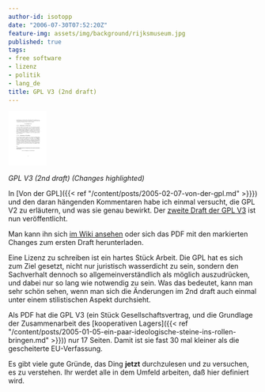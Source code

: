 ```yaml
---
author-id: isotopp
date: "2006-07-30T07:52:20Z"
feature-img: assets/img/background/rijksmuseum.jpg
published: true
tags:
- free software
- lizenz
- politik
- lang_de
title: GPL V3 (2nd draft)
---
```

[![](/uploads/gpl3-dd1to2-markup.png)](/uploads/gpl3-dd1to2-markup.pdf)

*GPL V3 (2nd draft) (Changes highlighted)*

In 
[Von der GPL]({{< ref "/content/posts/2005-02-07-von-der-gpl.md" >}}}) 
und den daran hängenden Kommentaren habe ich einmal versucht, die GPL V2 zu erläutern, und was sie genau bewirkt.
Der 
[zweite Draft der GPL V3](http://trends.newsforge.com/article.pl?sid=06/07/28/0124234) ist nun veröffentlicht.

Man kann ihn sich 
[im Wiki ansehen](http://gplv3.fsf.org/gpl-draft-2006-07-27.html)
oder sich das PDF mit den markierten Changes zum ersten Draft herunterladen.

Eine Lizenz zu schreiben ist ein hartes Stück Arbeit. 
Die GPL hat es sich zum Ziel gesetzt, nicht nur juristisch wasserdicht zu sein, sondern den Sachverhalt dennoch so allgemeinverständlich als möglich auszudrücken, und dabei nur so lang wie notwendig zu sein.
Was das bedeutet, kann man sehr schön sehen, wenn man sich die Änderungen im 2nd draft auch einmal unter einem stilistischen Aspekt durchsieht.

Als PDF hat die GPL V3 (ein Stück Gesellschaftsvertrag, und die Grundlage der Zusammenarbeit des 
[kooperativen Lagers]({{< ref "/content/posts/2005-01-05-ein-paar-ideologische-steine-ins-rollen-bringen.md" >}})) nur 17 Seiten.
Damit ist sie fast 30 mal kleiner als die 
gescheiterte EU-Verfassung.

Es gibt viele gute Gründe, das Ding **jetzt** durchzulesen und zu versuchen, es zu verstehen. 
Ihr werdet alle in dem Umfeld arbeiten, daß hier definiert wird.
